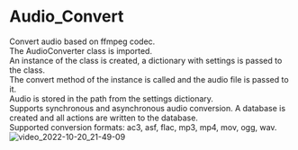 # Audio_Convert
Convert audio based on ffmpeg codec.
<br>
The AudioConverter class is imported.
<br>
An instance of the class is created, a dictionary with settings is passed to the class. 
<br>
The convert method of the instance is called and the audio file is passed to it.
<br>
Audio is stored in the path from the settings dictionary.
<br>
Supports synchronous and asynchronous audio conversion. A database is created and all actions are written to the database.
<br>
Supported conversion formats: ac3, asf, flac, mp3, mp4, mov, ogg, wav.
![video_2022-10-20_21-49-09](https://user-images.githubusercontent.com/99472724/197033767-d31242be-83ce-40be-91dd-7bc5a441d85c.gif)
